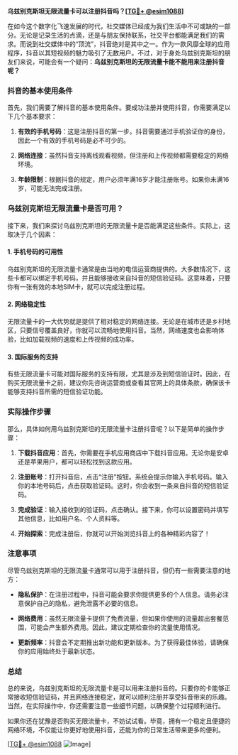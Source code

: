 **乌兹别克斯坦无限流量卡可以注册抖音吗？[[TG💪+ @esim1088](https://t.me/s/esim1088)]**

在如今这个数字化飞速发展的时代，社交媒体已经成为我们生活中不可或缺的一部分。无论是记录生活的点滴，还是与朋友保持联系，社交平台都能满足我们的需求。而说到社交媒体中的“顶流”，抖音绝对是其中之一。作为一款风靡全球的应用程序，抖音以其短视频的魅力吸引了无数用户。不过，对于身处乌兹别克斯坦的朋友们来说，可能会有一个疑问：**乌兹别克斯坦的无限流量卡能不能用来注册抖音呢？**

### 抖音的基本使用条件

首先，我们需要了解抖音的基本使用条件。要成功注册并使用抖音，你需要满足以下几个基本要求：

1. **有效的手机号码**：这是注册抖音的第一步。抖音需要通过手机验证你的身份，因此一个有效的手机号码是必不可少的。
   
2. **网络连接**：虽然抖音支持离线观看视频，但注册和上传视频都需要稳定的网络环境。

3. **年龄限制**：根据抖音的规定，用户必须年满16岁才能注册账号。如果你未满16岁，可能无法完成注册。

### 乌兹别克斯坦无限流量卡是否可用？

接下来，我们来探讨乌兹别克斯坦的无限流量卡是否能满足这些条件。实际上，这取决于几个因素：

#### 1. 手机号码的可用性
乌兹别克斯坦的无限流量卡通常是由当地的电信运营商提供的。大多数情况下，这些卡都可以绑定手机号码，并且能够接收来自抖音的短信验证码。这意味着，只要你有一张有效的本地SIM卡，就可以完成注册过程。

#### 2. 网络稳定性
无限流量卡的一大优势就是提供了相对稳定的网络连接。无论是在城市还是乡村地区，只要信号覆盖良好，你就可以流畅地使用抖音。当然，网络速度也会影响体验，比如加载视频的速度和上传视频的成功率。

#### 3. 国际服务的支持
有些无限流量卡可能对国际服务的支持有限，尤其是涉及到短信验证时。因此，在购买无限流量卡之前，建议你先咨询运营商或查看其官网上的具体条款，确保该卡能够支持抖音所需的短信验证功能。

### 实际操作步骤

那么，具体如何用乌兹别克斯坦的无限流量卡注册抖音呢？以下是简单的操作步骤：

1. **下载抖音应用**：首先，你需要在手机应用商店中下载抖音应用。无论你是安卓还是苹果用户，都可以轻松找到这款应用。

2. **注册账号**：打开抖音后，点击“注册”按钮。系统会提示你输入手机号码。输入你的本地号码后，点击获取验证码。这时，你会收到一条来自抖音的短信验证码。

3. **完成验证**：输入接收到的验证码，点击确认。接下来，你可以设置密码并填写其他信息，比如用户名、个人资料等。

4. **开始探索**：完成注册后，你就可以开始浏览抖音上的各种精彩内容了！

### 注意事项

尽管乌兹别克斯坦的无限流量卡通常可以用于注册抖音，但仍有一些需要注意的地方：

- **隐私保护**：在注册过程中，抖音可能会要求你提供更多的个人信息。请务必注意保护自己的隐私，避免泄露不必要的信息。
  
- **网络费用**：虽然无限流量卡提供了免费流量，但如果你使用的流量超出套餐范围，可能会产生额外费用。因此，建议定期检查你的流量使用情况。

- **更新频率**：抖音会不定期推出新功能和更新版本。为了获得最佳体验，请确保你的应用始终处于最新状态。

### 总结

总的来说，乌兹别克斯坦的无限流量卡是可以用来注册抖音的。只要你的卡能够正常接收短信验证码，并且网络连接稳定，就可以顺利注册并享受抖音带来的乐趣。当然，在实际操作中，你还需要注意一些细节问题，以确保整个过程顺利进行。

如果你还在犹豫是否购买无限流量卡，不妨试试看。毕竟，拥有一个稳定且便捷的网络环境，不仅能让你更好地使用抖音，还能为你的日常生活带来更多的便利。

[[TG💪+ @esim1088](https://t.me/s/esim1088) ![Image](https://i.postimg.cc/4NQfJmqS/Snipaste-2025-05-13-00-14-12.png)]